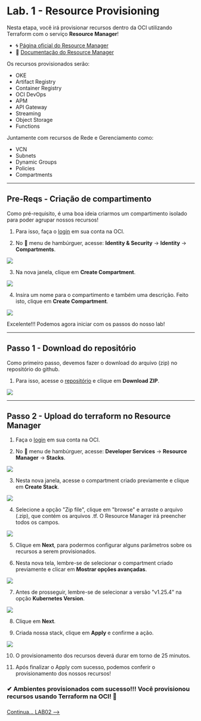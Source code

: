 # Lab. 1 - Resource Provisioning  

Nesta etapa, você irá provisionar recursos dentro da OCI utilizando Terraform com o serviço **Resource Manager**!

- 🌀 [Página oficial do Resource Manager](https://www.oracle.com/br/devops/resource-manager/)
- 🧾 [Documentação do Resource Manager](https://docs.oracle.com/pt-br/iaas/Content/ResourceManager/home.htm)

Os recursos provisionados serão:

- OKE
- Artifact Registry
- Container Registry
- OCI DevOps
- APM
- API Gateway
- Streaming
- Object Storage
- Functions

Juntamente com recursos de Rede e Gerenciamento como:

- VCN
- Subnets
- Dynamic Groups
- Policies
- Compartments

- - -

## Pre-Reqs - Criação de compartimento
Como pré-requisito, é uma boa ideia criarmos um compartimento isolado para poder agrupar nossos recursos!

1. Para isso, faça o [login](https://www.oracle.com/cloud/sign-in.html) em sua conta na OCI.

2. No 🍔 menu de hambúrguer, acesse: **Identity & Security** → **Identity** → **Compartments**.

![](./images/IMG00_1.PNG)

3. Na nova janela, clique em **Create Compartment**.

![](./images/IMG00_2.PNG)

4. Insira um nome para o compartimento e também uma descrição. Feito isto, clique em **Create Compartment**.

![](./images/IMG00_3.PNG)

Excelente!!! Podemos agora iniciar com os passos do nosso lab!

- - -

## Passo 1 - Download do repositório

Como primeiro passo, devemos fazer o download do arquivo (zip) no repositório do github.

 1. Para isso, acesse o [repositório](https://github.com/heriveltogabriel/terraform-dev-ft) e clique em **Download ZIP**.
  
![](./images/IMG01.PNG)

- - -

## Passo 2 - Upload do terraform no Resource Manager

1. Faça o [login](https://www.oracle.com/cloud/sign-in.html) em sua conta na OCI.

2. No 🍔 menu de hambúrguer, acesse: **Developer Services** → **Resource Manager** → **Stacks**.

![](./images/IMG04_01.PNG)

3. Nesta nova janela, acesse o compartment criado previamente e clique em **Create Stack**.

![](./images/IMG05.PNG)

4. Selecione a opção "Zip file", clique em "browse" e arraste o arquivo (.zip), que contém os arquivos .tf. O Resource Manager irá preencher todos os campos.

![](./images/IMG06.PNG)

5. Clique em **Next**, para podermos configurar alguns parâmetros sobre os recursos a serem provisionados.

6. Nesta nova tela, lembre-se de selecionar o compartment criado previamente e clicar em **Mostrar opções avançadas**.

![](./images/IMG02.PNG)

7. Antes de prosseguir, lembre-se de selecionar a versão "v1.25.4" na opção **Kubernetes Version**.

![](./images/IMG_OKE.png)

8. Clique em **Next**.

9. Criada nossa stack, clique em **Apply** e confirme a ação.

![](./images/IMG07.PNG)

10. O provisionamento dos recursos deverá durar em torno de 25 minutos.

11. Após finalizar o Apply com sucesso, podemos conferir o provisionamento dos nossos recursos!

### ✔ Ambientes provisionados com sucesso!!! Você provisionou recursos usando Terraform na OCI! 🚀

### 
[Continua... LAB02 --> ](../LAB02/) 